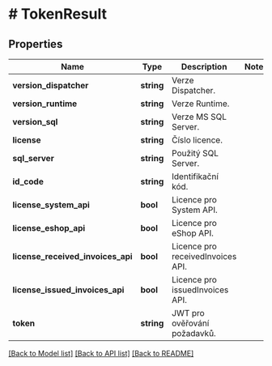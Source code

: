 # # TokenResult

## Properties

Name | Type | Description | Notes
------------ | ------------- | ------------- | -------------
**version_dispatcher** | **string** | Verze Dispatcher. |
**version_runtime** | **string** | Verze Runtime. |
**version_sql** | **string** | Verze MS SQL Server. |
**license** | **string** | Číslo licence. |
**sql_server** | **string** | Použitý SQL Server. |
**id_code** | **string** | Identifikační kód. |
**license_system_api** | **bool** | Licence pro System API. |
**license_eshop_api** | **bool** | Licence pro eShop API. |
**license_received_invoices_api** | **bool** | Licence pro receivedInvoices API. |
**license_issued_invoices_api** | **bool** | Licence pro issuedInvoices API. |
**token** | **string** | JWT pro ověřování požadavků. |

[[Back to Model list]](../../README.md#models) [[Back to API list]](../../README.md#endpoints) [[Back to README]](../../README.md)
